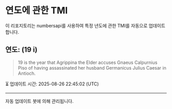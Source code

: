 
# 연도에 관한 TMI

이 리포지토리는 numbersapi를 사용하여 특정 년도에 관한 TMI를 자동으로 업데이트합니다.

## 연도: (19 i)
> 19 is the year that Agrippina the Elder accuses Gnaeus Calpurnius Piso of having assassinated her husband Germanicus Julius Caesar in Antioch.

⏳ 업데이트 시간: 2025-08-26 22:45:02 (UTC)

---
자동 업데이트 봇에 의해 관리됩니다.
